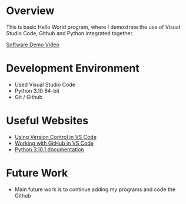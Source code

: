 # Overview
This is basic Hello World program, where I demostrate the use of Visual Studio Code, Github and Python integrated together. 


[Software Demo Video](https://youtu.be/t01yfhUcZME)

# Development Environment

* Used Visual Studio Code
* Python 3.10 64-bit
* Git / Github

# Useful Websites

* [Using Version Control in VS Code](https://code.visualstudio.com/docs/editor/versioncontrol)
* [Working with GitHub in VS Code](https://code.visualstudio.com/docs/editor/github)
* [Python 3.10.1 documentation](https://docs.python.org/3/)

# Future Work

* Main future work is to continue adding my programs and code the Github